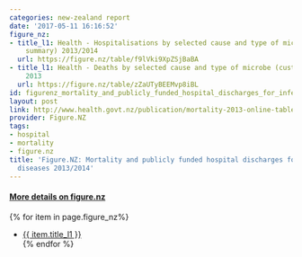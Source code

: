 ```yaml
---
categories: new-zealand report
date: '2017-05-11 16:16:52'
figure_nz:
- title_l1: Health - Hospitalisations by selected cause and type of microbe (custom
    summary) 2013/2014
  url: https://figure.nz/table/f9lVki9XpZSjBaBA
- title_l1: Health - Deaths by selected cause and type of microbe (custom summary)
    2013
  url: https://figure.nz/table/zZaUTyBEEMvp8iBL
id: figurenz_mortality_and_publicly_funded_hospital_discharges_for_infectious_diseases_20132014
layout: post
link: http://www.health.govt.nz/publication/mortality-2013-online-tables
provider: Figure.NZ
tags:
- hospital
- mortality
- figure.nz
title: 'Figure.NZ: Mortality and publicly funded hospital discharges for infectious
  diseases 2013/2014'
---
```


<h4><u> More details on figure.nz</u></h4>
{% for item in page.figure_nz%}
<ul class="post-list">
    <li><a href="{{ item.url }}">{{ item.title_l1 }}</a></li>
{% endfor %}
</ul>